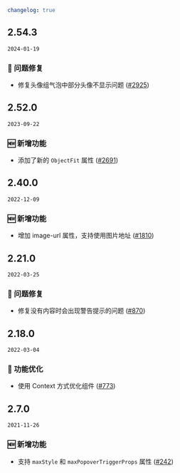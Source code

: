 ```yaml
changelog: true
```

## 2.54.3

`2024-01-19`

### 🐛 问题修复

- 修复头像组气泡中部分头像不显示问题 ([#2925](https://github.com/arco-design/arco-design-vue/pull/2925))


## 2.52.0

`2023-09-22`

### 🆕 新增功能

- 添加了新的 `ObjectFit` 属性 ([#2691](https://github.com/arco-design/arco-design-vue/pull/2691))


## 2.40.0

`2022-12-09`

### 🆕 新增功能

- 增加 image-url 属性，支持使用图片地址 ([#1810](https://github.com/arco-design/arco-design-vue/pull/1810))


## 2.21.0

`2022-03-25`

### 🐛 问题修复

- 修复没有内容时会出现警告提示的问题 ([#870](https://github.com/arco-design/arco-design-vue/pull/870))


## 2.18.0

`2022-03-04`

### 💎 功能优化

- 使用 Context 方式优化组件 ([#773](https://github.com/arco-design/arco-design-vue/pull/773))


## 2.7.0

`2021-11-26`

### 🆕 新增功能

- 支持 `maxStyle` 和 `maxPopoverTriggerProps` 属性 ([#242](https://github.com/arco-design/arco-design-vue/pull/242))


